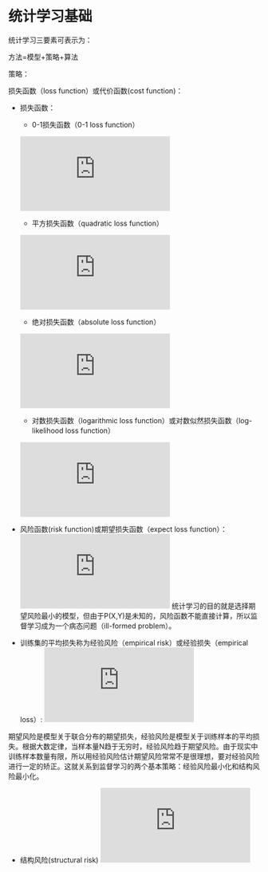 # 统计学习基础

统计学习三要素可表示为：

方法=模型+策略+算法

策略：

损失函数（loss function）或代价函数(cost function)：

* 损失函数：

    * 0-1损失函数（0-1 loss function）

    ![first equation](https://latex.codecogs.com/gif.latex?%5Cdpi%7B80%7D%20L%28Y%2Cf%28X%29%29%3D%5Cbegin%7Bcases%7D%201%2C%20%26%20Y%20%5Cneq%20f%28X%29%20%5C%5C%200%2C%20%26%20Y%20%3D%20f%28X%29%20%5Cend%7Bcases%7D)

    * 平方损失函数（quadratic loss function）

    ![second_equation](https://latex.codecogs.com/gif.latex?%5Cdpi%7B80%7D%20L%28Y%2Cf%28X%29%29%3D%28Y-f%28X%29%29%5E%7B2%7D)

    * 绝对损失函数（absolute loss function）

    ![third_equation](https://latex.codecogs.com/gif.latex?%5Cdpi%7B80%7D%20L%28Y%2Cf%28X%29%29%3D%5Cleft%20%7C%20Y-f%28X%29%20%5Cright%20%7C)

    * 对数损失函数（logarithmic loss function）或对数似然损失函数（log-likelihood loss function）

    ![fourth_equation](https://latex.codecogs.com/gif.latex?%5Cdpi%7B80%7D%20L%28Y%2CP%28Y%7CX%29%29%3D-logP%28Y%7CX%29)

* 风险函数(risk function)或期望损失函数（expect loss function）：
![risk function](https://latex.codecogs.com/gif.latex?%5Cdpi%7B80%7D%20R_%7Bexp%7D%3DE_%7Bp%7D%5BL%28Y%2CP%28Y%7CX%29%29%5D%3D%5Cint_%7Bx%5Ctimes%20y%7DL%28y%2Cf%28x%29%29P%28x%2Cy%29dxdy)
统计学习的目的就是选择期望风险最小的模型，但由于P(X,Y)是未知的，风险函数不能直接计算，所以监督学习成为一个病态问题（ill-formed problem）。

* 训练集的平均损失称为经验风险（empirical risk）或经验损失（empirical loss）:
![empirical risk](https://latex.codecogs.com/gif.latex?%5Cdpi%7B80%7D%20R_%7Bemp%7D%28f%29%3D%5Cfrac%7B1%7D%7BN%7D%5Csum_%7Bi%3D1%7D%5E%7BN%7DL%28y_%7Bi%7D%2Cf%28x_%7Bi%7D%29%29)

期望风险是模型关于联合分布的期望损失，经验风险是模型关于训练样本的平均损失。根据大数定律，当样本量N趋于无穷时，经验风险趋于期望风险。由于现实中训练样本数量有限，所以用经验风险估计期望风险常常不是很理想，要对经验风险进行一定的矫正。这就关系到监督学习的两个基本策略：经验风险最小化和结构风险最小化。

* 结构风险(structural risk)
![structural risk](https://latex.codecogs.com/gif.latex?%5Cdpi%7B80%7D%20R_%7Bsrm%7D%28f%29%3D%5Cfrac%7B1%7D%7BN%7D%5Csum_%7Bi%3D1%7D%5E%7BN%7DL%28y_%7Bi%7D%2Cf%28x_%7Bi%7D%29%29%20&plus;%20%5Clambda%20J%28%5Clambda%29)
